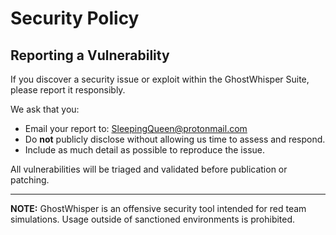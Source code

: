 # Security Policy

## Reporting a Vulnerability

If you discover a security issue or exploit within the GhostWhisper Suite, please report it responsibly.

We ask that you:

- Email your report to: SleepingQueen@protonmail.com
- Do **not** publicly disclose without allowing us time to assess and respond.
- Include as much detail as possible to reproduce the issue.

All vulnerabilities will be triaged and validated before publication or patching.

---

**NOTE:** GhostWhisper is an offensive security tool intended for red team simulations. Usage outside of sanctioned environments is prohibited.
